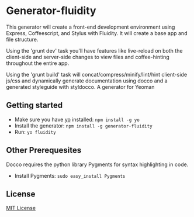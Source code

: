 # Generator-fluidity
This generator will create a front-end development environment using Express, Coffeescript, and Stylus with Fluidity. It will create a base app and file structure.

Using the 'grunt dev' task you'll have features like live-reload on both the client-side and server-side changes to view files and coffee-hinting throughout the entire app.

Using the 'grunt build' task will concat/compress/minify/lint/hint client-side js/css and dynamically generate documentation using docco and a generated styleguide with styldocco. A generator for Yeoman

## Getting started

- Make sure you have [yo](https://github.com/yeoman/yo) installed:
    `npm install -g yo`
- Install the generator: `npm install -g generator-fluidity`
- Run: `yo fluidity`

## Other Prerequesites

Docco requires the python library Pygments for syntax highlighting in code.

- Install Pygments: `sudo easy_install Pygments`

## License
[MIT License](http://en.wikipedia.org/wiki/MIT_License)
